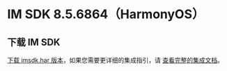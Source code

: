# IM SDK 8.5.6864（HarmonyOS）

## 下载 IM SDK

[下载 imsdk.har 版本](https://im.sdk.qcloud.com/download/plus/8.5.6864/imsdk-ohos-8.5.6864.zip)，如果您需要更详细的集成指引，请 [查看完整的集成文档](https://cloud.tencent.com/document/product/269/103558)。

